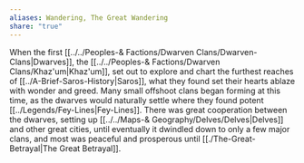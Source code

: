 ```yaml
---
aliases: Wandering, The Great Wandering
share: "true"
---
```


When the first [[../../Peoples-& Factions/Dwarven Clans/Dwarven-Clans|Dwarves]], the [[../../Peoples-& Factions/Dwarven Clans/Khaz'um|Khaz'um]], set out to explore and chart the furthest reaches of [[../A-Brief-Saros-History|Saros]], what they found set their hearts ablaze with wonder and greed. Many small offshoot clans began forming at this time, as the dwarves would naturally settle where they found potent [[../Legends/Fey-Lines|Fey-Lines]]. There was great cooperation between the dwarves, setting up [[../../Maps-& Geography/Delves/Delves|Delves]] and other great cities, until eventually it dwindled down to only a few major clans, and most was peaceful and prosperous until [[./The-Great-Betrayal|The Great Betrayal]].